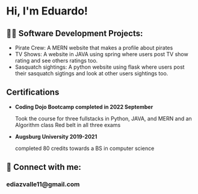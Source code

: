 <h1>Hi, I'm Eduardo! </h1>

<h2>👨‍💻 Software Development Projects:</h2>
<ul>
<li>Pirate Crew: A MERN website that makes a profile about pirates</li>
<li>TV Shows: A website in JAVA using spring where users post TV show rating and see others ratings too.</li>
<li>Sasquatch sightings: A python website using flask where users post their sasquatch sigtings and look at other users sightings too.</li>
</ul>

<h2> Certifications </h2>
<ul>
<li><strong>Coding Dojo Bootcamp completed in 2022 September</strong></li>
<p>Took the course for three fullstacks in Python, JAVA, and MERN and an Algorithm class
Red belt in all three exams</p>
<li><strong>Augsburg University 2019-2021</strong></li>
<p>completed 80 credits towards a BS in computer science</p>
</ul>



<h2> 🤳 Connect with me:</h2>
<h3> ediazvalle11@gmail.com</h3>


<!--
Here are some ideas to get you started:

- 🔭 I’m currently working on ...
- 🌱 I’m currently learning ...
- 👯 I’m looking to collaborate on ...
- 🤔 I’m looking for help with ...
- 💬 Ask me about ...
- 📫 How to reach me: ...
- 😄 Pronouns: ...
- ⚡ Fun fact: ...
-->
